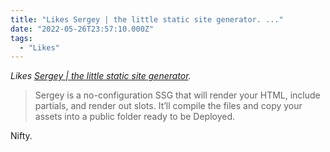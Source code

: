 ```yaml
---
title: "Likes Sergey | the little static site generator. ..."
date: "2022-05-26T23:57:10.000Z"
tags: 
  - "Likes"
---
```


_Likes [Sergey | the little static site generator](https://sergey.cool/)._

> Sergey is a no-configuration SSG that will render your HTML, include partials, and render out slots. It’ll compile the files and copy your assets into a public folder ready to be Deployed.

Nifty.
